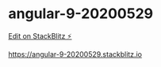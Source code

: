 # angular-9-20200529

[Edit on StackBlitz ⚡️](https://stackblitz.com/edit/angular-9-20200529)

https://angular-9-20200529.stackblitz.io